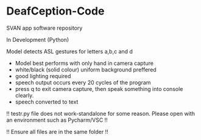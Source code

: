 # DeafCeption-Code
SVAN app software repository

In Development (Python)

Model detects ASL gestures for letters a,b,c and d
- Model best performs with only hand in camera capture
- white/black (solid colour) uniform background preffered
- good lighting required
- speech output occurs every 20 cycles of the program
- press q to exit camera capture, then speak something into console clearly.
- speech converted to text

!! testr.py file does not work-standalone for some reason. Please open with an environment such as Pycharm/VSC !!

!! Ensure all files are in the same folder !!
